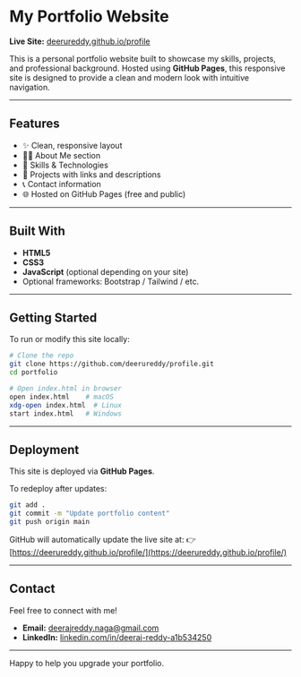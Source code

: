 # My Portfolio Website

**Live Site:** [deerureddy.github.io/profile](https://deerureddy.github.io/profile/)

This is a personal portfolio website built to showcase my skills, projects, and professional background. Hosted using **GitHub Pages**, this responsive site is designed to provide a clean and modern look with intuitive navigation.

---

## Features

- ✨ Clean, responsive layout
- 🧑‍💼 About Me section
- 🧰 Skills & Technologies
- 📂 Projects with links and descriptions
- 📞 Contact information
- 🌐 Hosted on GitHub Pages (free and public)

---

## Built With

- **HTML5**
- **CSS3**
- **JavaScript** (optional depending on your site)
- Optional frameworks: Bootstrap / Tailwind / etc.

---

## Getting Started

To run or modify this site locally:

```bash
# Clone the repo
git clone https://github.com/deerureddy/profile.git
cd portfolio

# Open index.html in browser
open index.html    # macOS
xdg-open index.html  # Linux
start index.html   # Windows
````

---

## Deployment

This site is deployed via **GitHub Pages**.

To redeploy after updates:

```bash
git add .
git commit -m "Update portfolio content"
git push origin main
```

GitHub will automatically update the live site at:
👉 [https://deerureddy.github.io/profile/](https://deerureddy.github.io/profile/)

---

## Contact

Feel free to connect with me!

* **Email:** [deerajreddy.naga@gmail.com](mailto:deerajreddy.naga@gmail.com)
* **LinkedIn:** [linkedin.com/in/deeraj-reddy-a1b534250](https://www.linkedin.com/in/deeraj-reddy-a1b534250)

---

Happy to help you upgrade your portfolio.

